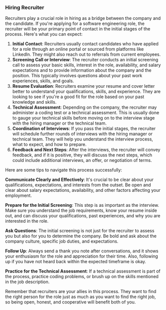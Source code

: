 ### Hiring Recruiter

Recruiters play a crucial role in hiring as a bridge between the company and the candidate. If you're applying for a software engineering role, the recruiter will be your primary point of contact in the initial stages of the process. Here's what you can expect:

1. **Initial Contact**: Recruiters usually contact candidates who have applied for a role through an online portal or sourced from platforms like LinkedIn. They might also reach out to referrals from current employees.
2. **Screening Call or Interview**: The recruiter conducts an initial screening call to assess your basic skills, interest in the role, availability, and salary expectations and to provide information about the company and the position. This typically involves questions about your past work experiences, skills, and goals.
3. **Resume Evaluation**: Recruiters examine your resume and cover letter better to understand your qualifications, skills, and experience. They are looking to see if you're a good fit for the role based on your past knowledge and skills.
4. **Technical Assessment**: Depending on the company, the recruiter may administer a coding test or a technical assessment. This is usually done to gauge your technical skills before moving on to the interview stage with the hiring manager or the technical team.
5. **Coordination of Interviews**: If you pass the initial stages, the recruiter will schedule further rounds of interviews with the hiring manager or technical team. They will help you understand the interview process, what to expect, and how to prepare.
6. **Feedback and Next Steps**: After the interviews, the recruiter will convey feedback, and if it is positive, they will discuss the next steps, which could include additional interviews, an offer, or negotiation of terms.

Here are some tips to navigate this process successfully:

**Communicate Clearly and Effectively**: It's crucial to be clear about your qualifications, expectations, and interests from the outset. Be open and clear about salary expectations, availability, and other factors affecting your employment.

**Prepare for the Initial Screening**: This step is as important as the interview. Make sure you understand the job requirements, know your resume inside out, and can discuss your qualifications, past experiences, and why you are interested in the role.

**Ask Questions**: The initial screening is not just for the recruiter to assess you but also for you to determine the company. Be bold and ask about the company culture, specific job duties, and expectations.

**Follow Up**: Always send a thank you note after conversations, and it shows your enthusiasm for the role and appreciation for their time. Also, following up if you have not heard back within the expected timeframe is okay.

**Practice for the Technical Assessment**: If a technical assessment is part of the process, practice coding problems, or brush up on the skills mentioned in the job description.

Remember that recruiters are your allies in this process. They want to find the right person for the role just as much as you want to find the right job, so being open, honest, and cooperative will benefit both of you.
